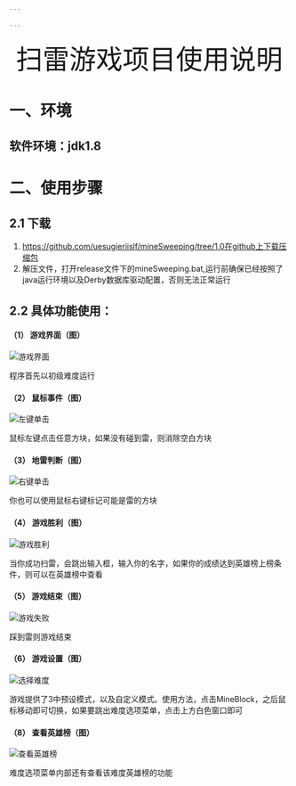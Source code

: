 ```yaml
---

---
```


<center><font face="黑体" size=8>扫雷游戏项目使用说明</font></center>

# 一、环境

## 软件环境：jdk1.8






# 二、使用步骤

## 2.1 下载

1. https://github.com/uesugieriislf/mineSweeping/tree/1.0在github上下载压缩包
2. 解压文件，打开release文件下的mineSweeping.bat,运行前确保已经按照了java运行环境以及Derby数据库驱动配置，否则无法正常运行







## 2.2 具体功能使用：

#### （1）	游戏界面（图）

![游戏界面](..\static\doc\游戏界面.png)

程序首先以初级难度运行

#### （2）	鼠标事件（图）

![左键单击](..\static\doc\左键单击.png)

鼠标左键点击任意方块，如果没有碰到雷，则消除空白方块

#### （3）	地雷判断（图）

![右键单击](..\static\doc\右键单击.png)

你也可以使用鼠标右键标记可能是雷的方块

#### （4）	游戏胜利（图）

![游戏胜利](..\static\doc\游戏胜利.png)

当你成功扫雷，会跳出输入框，输入你的名字，如果你的成绩达到英雄榜上榜条件，则可以在英雄榜中查看

#### （5）	游戏结束（图）

![游戏失败](..\static\doc\游戏失败.png)

踩到雷则游戏结束

#### （6）	游戏设置（图）

![选择难度](..\static\doc\选择难度.png)

游戏提供了3中预设模式，以及自定义模式。使用方法，点击MineBlock，之后鼠标移动即可切换，如果要跳出难度选项菜单，点击上方白色窗口即可

#### （8）	查看英雄榜（图）

![查看英雄榜](..\static\doc\查看英雄榜.png)

难度选项菜单内部还有查看该难度英雄榜的功能


